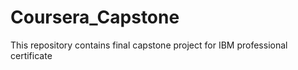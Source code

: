 # Coursera_Capstone
This repository contains final capstone project for IBM professional certificate
